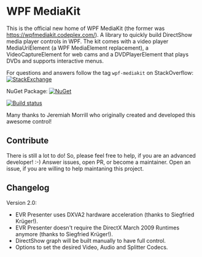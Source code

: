 # WPF MediaKit

This is the official new home of WPF MediaKit (the former was https://wpfmediakit.codeplex.com/). A library to quickly build DirectShow media player controls in WPF. The kit comes with a video player MediaUriElement (a WPF MediaElement replacement), a VideoCaptureElement for web cams and a DVDPlayerElement that plays DVDs and supports interactive menus.

For questions and answers follow the tag `wpf-mediakit` on StackOverflow: [![StackExchange](https://img.shields.io/stackexchange/stackoverflow/t/wpf-mediakit.svg)](http://stackoverflow.com/questions/tagged/wpf-mediakit)

NuGet Package: [![NuGet](https://img.shields.io/nuget/v/WPFMediaKit.svg)](https://www.nuget.org/packages/WPFMediaKit/)

[![Build status](https://ci.appveyor.com/api/projects/status/c9d8fgjridsge83c/branch/master?svg=true)](https://ci.appveyor.com/project/xmedeko/wpf-mediakit/branch/master)

Many thanks to Jeremiah Morrill who originally created and developed this awesome control!

## Contribute
There is still a lot to do! So, please feel free to help, if you are an advanced developer! :-)
Answer issues, open PR, or become a maintainer. Open an issue, if you are willing to help maintaning this project.

## Changelog

Version 2.0:
- EVR Presenter uses DXVA2 hardware acceleration (thanks to Siegfried Krüger!).
- EVR Presenter doesn't require the DirectX  March 2009 Runtimes anymore (thanks to Siegfried Krüger!).
- DirectShow graph will be built manually to have full control.
- Options to set the desired Video, Audio and Splitter Codecs.

